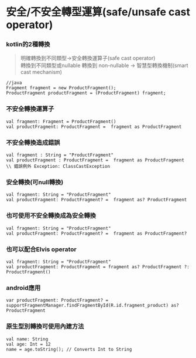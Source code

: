 # 安全/不安全轉型運算(safe/unsafe cast operator)

### kotlin的2種轉換
> 明確轉換到不同類型->安全轉換運算子(safe cast operator)  
> 轉換到不同類型或nullable 轉換到 non-nullable -> 智慧型轉換機制(smart cast mechanism)

	//java
	Fragment fragment = new ProductFragment();
	ProductFragment productFragment = (ProductFragment) fragment;

### 不安全轉換運算子
	val fragment: Fragment = ProductFragment()
	val productFragment: ProductFragment =  fragment as ProductFragment

### 不安全轉換造成錯誤
	val fragment : String = "ProductFragment"
	val productFragment : ProductFragment =  fragment as ProductFragment
	\\ 錯誤例外 Exception: ClassCastException
	
### 安全轉換(可null轉換)
	val fragment: String = "ProductFragment"
	val productFragment: ProductFragment? =  fragment as? ProductFragment

### 也可使用不安全轉換成為安全轉換
	val fragment: String = "ProductFragment"
	val productFragment: ProductFragment? =  fragment as ProductFragment?

### 也可以配合Elvis operator
	val fragment: String = "ProductFragment"
	val productFragment: ProductFragment = fragment as? ProductFragment ?: ProductFragment()

### android應用
	var productFragment: ProductFragment? = supportFragmentManager.findFragmentById(R.id.fragment_product) as? ProductFragment
	
### 原生型別轉換可使用內建方法
	val name: String
	val age: Int = 12
	name = age.toString(); // Converts Int to String


